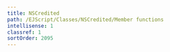 ```yaml
---
title: NSCredited
path: /EJScript/Classes/NSCredited/Member functions
intellisense: 1
classref: 1
sortOrder: 2095
---
```





